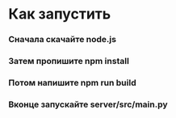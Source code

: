 # Как запустить

### Сначала скачайте node.js
### Затем пропишите npm install
### Потом напишите npm run build
### Вконце запускайте server/src/main.py
